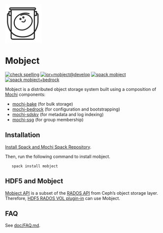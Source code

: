 ![logo](mobject_logo.png) 
# Mobject

[![check spelling](https://github.com/hyoklee/mobject/actions/workflows/spell.yml/badge.svg)](https://github.com/hyoklee/mobject/actions/workflows/spell.yml)
[![ior+mobject@develop](https://github.com/hyoklee/mobject/actions/workflows/ior.yml/badge.svg)](https://github.com/hyoklee/mobject/actions/workflows/ior.yml)
[![spack mobject](https://github.com/hyoklee/mobject/actions/workflows/spack.yml/badge.svg)](https://github.com/hyoklee/mobject/actions/workflows/spack.yml)
[![spack mobject+bedrock](https://github.com/hyoklee/mobject/actions/workflows/spack_bedrock.yml/badge.svg)](https://github.com/hyoklee/mobject/actions/workflows/spack_bedrock.yml)

Mobject is a distributed object storage system
built using a composition of [Mochi](https://mochi.readthedocs.io) components: 
 
 * [mochi-bake](https://github.com/mochi-hpc/mochi-bake) (for bulk storage)
 * [mochi-bedrock](https://github.com/mochi-hpc/mochi-bedrock) 
   (for configuration and bootstrapping) 
 * [mochi-sdskv](https://github.com/mochi-hpc/mochi-sdskv)
   (for metadata and log indexing)
 * [mochi-ssg](https://github.com/mochi-hpc/mochi-ssg) (for group membership)

 
## Installation

  [Install Spack and Mochi Spack Repository](https://mochi.readthedocs.io/en/latest/installing.html#installing-spack-and-the-mochi-repository).
  
  Then, run the following command to install mobject.
```
   spack install mobject
```

## HDF5 and Mobject

  [Mobject API](/include/librados-mobject-store.h) is a subset of the 
  [RADOS API](https://github.com/ceph/ceph/blob/main/src/include/rados/librados.h) 
  from Ceph’s object storage layer.
Therefore, [HDF5 RADOS VOL plugin-in](https://github.com/HDFGroup/vol-rados)
can use Mobject.

## FAQ

See [doc/FAQ.md](doc/FAQ.md).


